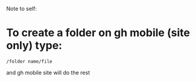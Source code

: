 Note to self:

# To create a folder on gh mobile (site only) type:

`/folder name/file`

and gh mobile site will do the rest
